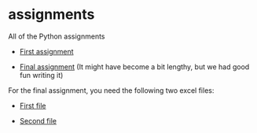 # assignments
All of the Python assignments

* [First assignment](https://github.com/RobertHamberg/assignments/blob/master/CV.md)

* [Final assignment](https://github.com/RobertHamberg/assignments/blob/master/The%20Walt%20Disney%20Company%20analysis%20AEA1%20Final%20version.ipynb) (It might have become a bit lengthy, but we had good fun writing it)

For the final assignment, you need the following two excel files:

* [First file](https://github.com/RobertHamberg/assignments/blob/master/theme%20parks%20market%20shares.xlsx)

* [Second file](https://github.com/RobertHamberg/assignments/blob/master/film%20studios%20market%20shares.xlsx)
